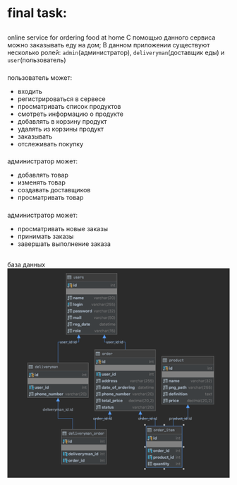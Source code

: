 # final task:
##
online service for ordering food at home
С помощью данного сервиса можно заказывать еду на дом;
В данном приложении существуют несколько ролей: `admin`(администратор), `deliveryman`(доставщик еды) и `user`(пользователь)
###
пользователь может:
   * входить
   * регистрироваться в сервесе
   * просматривать список продуктов
   * смотреть информацию о продукте
   * добавлять в корзину продукт
   * удалять из корзины продукт
   * заказывать
   * отслеживать покупку
###
администратор может:
   * добавлять товар
   * изменять товар
   * создавать доставщиков
   * просматривать товар
###
администратор может:
   * просматривать новые заказы
   * принимать заказы
   * завершать выполнение заказа
##
база данных
![alt text](img/database.png)
  